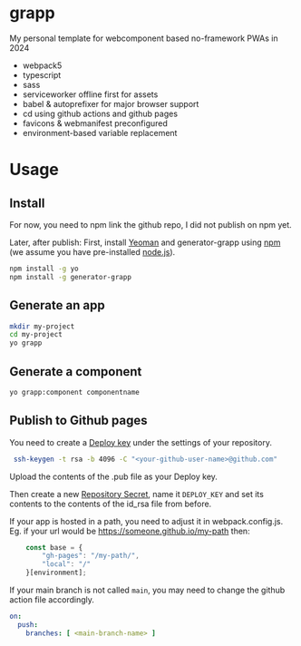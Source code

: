 # grapp
My personal template for webcomponent based no-framework PWAs in 2024
* webpack5
* typescript
* sass
* serviceworker offline first for assets
* babel & autoprefixer for major browser support
* cd using github actions and github pages
* favicons & webmanifest preconfigured
* environment-based variable replacement

# Usage

## Install
For now, you need to npm link the github repo, I did not publish on npm yet.

Later, after publish:
First, install [Yeoman](http://yeoman.io) and generator-grapp using [npm](https://www.npmjs.com/) (we assume you have pre-installed [node.js](https://nodejs.org/)).

```bash
npm install -g yo
npm install -g generator-grapp
```

## Generate an app

```bash
mkdir my-project
cd my-project
yo grapp
```

## Generate a component

```bash
yo grapp:component componentname
```

## Publish to Github pages
You need to create a [Deploy key](https://docs.github.com/en/developers/overview/managing-deploy-keys) under the settings of your repository.
~~~bash
 ssh-keygen -t rsa -b 4096 -C "<your-github-user-name>@github.com"
~~~
Upload the contents of the .pub file as your Deploy key.

Then create a new [Repository Secret](https://docs.github.com/en/actions/reference/encrypted-secrets#about-encrypted-secrets), name it `DEPLOY_KEY` and set its contents to the contents of the id_rsa file from before.

If your app is hosted in a path, you need to adjust it in webpack.config.js.
Eg. if your url would be https://someone.github.io/my-path then:
```js
    const base = {
        "gh-pages": "/my-path/",
        "local": "/"
    }[environment];
```

If your main branch is not called `main`, you may need to change the github action file accordingly.
~~~yaml
on:
  push:
    branches: [ <main-branch-name> ]
~~~
